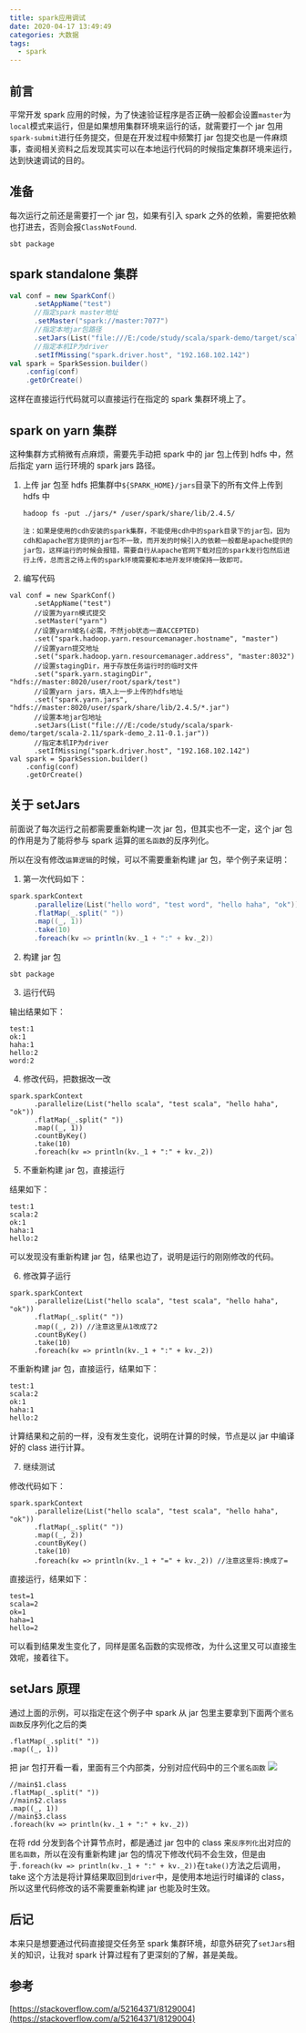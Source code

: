 ```yaml
---
title: spark应用调试
date: 2020-04-17 13:49:49
categories: 大数据
tags:
  - spark
---
```


## 前言

平常开发 spark 应用的时候，为了快速验证程序是否正确一般都会设置`master`为`local`模式来运行，但是如果想用集群环境来运行的话，就需要打一个 jar 包用`spark-submit`进行任务提交，但是在开发过程中频繁打 jar 包提交也是一件麻烦事，查阅相关资料之后发现其实可以在本地运行代码的时候指定集群环境来运行，达到快速调试的目的。

<!--more-->

## 准备

每次运行之前还是需要打一个 jar 包，如果有引入 spark 之外的依赖，需要把依赖也打进去，否则会报`ClassNotFound`.

```
sbt package
```

## spark standalone 集群

```scala
val conf = new SparkConf()
      .setAppName("test")
      //指定spark master地址
      .setMaster("spark://master:7077")
      //指定本地jar包路径
      .setJars(List("file:///E:/code/study/scala/spark-demo/target/scala-2.11/spark-demo_2.11-0.1.jar"))
      //指定本机IP为driver
      .setIfMissing("spark.driver.host", "192.168.102.142")
val spark = SparkSession.builder()
    .config(conf)
    .getOrCreate()
```

这样在直接运行代码就可以直接运行在指定的 spark 集群环境上了。

## spark on yarn 集群

这种集群方式稍微有点麻烦，需要先手动把 spark 中的 jar 包上传到 hdfs 中，然后指定 yarn 运行环境的 spark jars 路径。

1. 上传 jar 包至 hdfs
   把集群中`${SPARK_HOME}/jars`目录下的所有文件上传到 hdfs 中

   ```
   hadoop fs -put ./jars/* /user/spark/share/lib/2.4.5/
   ```

   `注：如果是使用的cdh安装的spark集群，不能使用cdh中的spark目录下的jar包，因为cdh和apache官方提供的jar包不一致，而开发的时候引入的依赖一般都是apache提供的jar包，这样运行的时候会报错，需要自行从apache官网下载对应的spark发行包然后进行上传，总而言之待上传的spark环境需要和本地开发环境保持一致即可。`

2. 编写代码

```
val conf = new SparkConf()
      .setAppName("test")
      //设置为yarn模式提交
      .setMaster("yarn")
      //设置yarn域名(必需，不然job状态一直ACCEPTED)
      .set("spark.hadoop.yarn.resourcemanager.hostname", "master")
      //设置yarn提交地址
      .set("spark.hadoop.yarn.resourcemanager.address", "master:8032")
      //设置stagingDir，用于存放任务运行时的临时文件
      .set("spark.yarn.stagingDir", "hdfs://master:8020/user/root/spark/test")
      //设置yarn jars，填入上一步上传的hdfs地址
      .set("spark.yarn.jars", "hdfs://master:8020/user/spark/share/lib/2.4.5/*.jar")
      //设置本地jar包地址
      .setJars(List("file:///E:/code/study/scala/spark-demo/target/scala-2.11/spark-demo_2.11-0.1.jar"))
      //指定本机IP为driver
      .setIfMissing("spark.driver.host", "192.168.102.142")
val spark = SparkSession.builder()
    .config(conf)
    .getOrCreate()
```

## 关于 setJars

前面说了每次运行之前都需要重新构建一次 jar 包，但其实也不一定，这个 jar 包的作用是为了能将参与 spark 运算的`匿名函数`的反序列化。

所以在没有修改`运算逻辑`的时候，可以不需要重新构建 jar 包，举个例子来证明：

1. 第一次代码如下：

```scala
spark.sparkContext
      .parallelize(List("hello word", "test word", "hello haha", "ok"))
      .flatMap(_.split(" "))
      .map((_, 1))
      .take(10)
      .foreach(kv => println(kv._1 + ":" + kv._2))
```

2. 构建 jar 包

```
sbt package
```

3. 运行代码

输出结果如下：

```
test:1
ok:1
haha:1
hello:2
word:2
```

4. 修改代码，把数据改一改

```
spark.sparkContext
      .parallelize(List("hello scala", "test scala", "hello haha", "ok"))
      .flatMap(_.split(" "))
      .map((_, 1))
      .countByKey()
      .take(10)
      .foreach(kv => println(kv._1 + ":" + kv._2))
```

5. 不重新构建 jar 包，直接运行

结果如下：

```
test:1
scala:2
ok:1
haha:1
hello:2
```

可以发现没有重新构建 jar 包，结果也边了，说明是运行的刚刚修改的代码。

6. 修改算子运行

```
spark.sparkContext
      .parallelize(List("hello scala", "test scala", "hello haha", "ok"))
      .flatMap(_.split(" "))
      .map((_, 2)) //注意这里从1改成了2
      .countByKey()
      .take(10)
      .foreach(kv => println(kv._1 + ":" + kv._2))
```

不重新构建 jar 包，直接运行，结果如下：

```
test:1
scala:2
ok:1
haha:1
hello:2
```

计算结果和之前的一样，没有发生变化，说明在计算的时候，节点是以 jar 中编译好的 class 进行计算。

7. 继续测试

修改代码如下：

```
spark.sparkContext
      .parallelize(List("hello scala", "test scala", "hello haha", "ok"))
      .flatMap(_.split(" "))
      .map((_, 2))
      .countByKey()
      .take(10)
      .foreach(kv => println(kv._1 + "=" + kv._2)) //注意这里将:换成了=
```

直接运行，结果如下：

```
test=1
scala=2
ok=1
haha=1
hello=2
```

可以看到结果发生变化了，同样是匿名函数的实现修改，为什么这里又可以直接生效呢，接着往下。

## setJars 原理

通过上面的示例，可以指定在这个例子中 spark 从 jar 包里主要拿到下面两个`匿名函数`反序列化之后的类

```
.flatMap(_.split(" "))
.map((_, 1))
```

把 jar 包打开看一看，里面有三个内部类，分别对应代码中的三个`匿名函数`
![](spark-application-debug/2020-04-17-17-29-04.png)

```
//main$1.class
.flatMap(_.split(" "))
//main$2.class
.map((_, 1))
//main$3.class
.foreach(kv => println(kv._1 + ":" + kv._2))
```

在将 rdd 分发到各个计算节点时，都是通过 jar 包中的 class 来`反序列化`出对应的`匿名函数`，所以在没有重新构建 jar 包的情况下修改代码不会生效，但是由于`.foreach(kv => println(kv._1 + ":" + kv._2))`在`take()`方法之后调用，take 这个方法是将计算结果取回到`driver`中，是使用本地运行时编译的 class，所以这里代码修改的话不需要重新构建 jar 也能及时生效。

## 后记

本来只是想要通过代码直接提交任务至 spark 集群环境，却意外研究了`setJars`相关的知识，让我对 spark 计算过程有了更深刻的了解，甚是美哉。

## 参考

[https://stackoverflow.com/a/52164371/8129004](https://stackoverflow.com/a/52164371/8129004)
